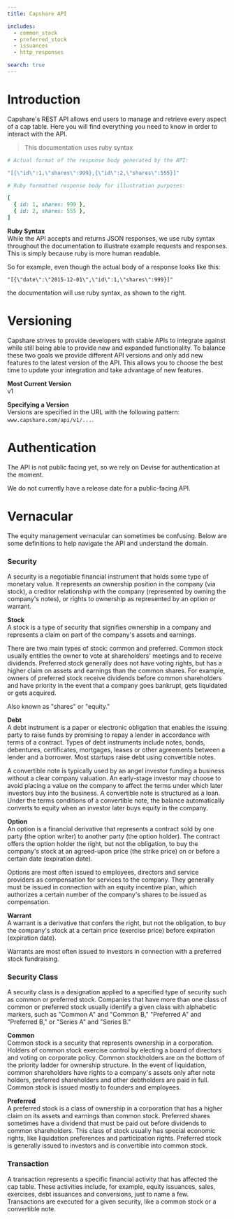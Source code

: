 ```yaml
---
title: Capshare API

includes:
  - common_stock
  - preferred_stock
  - issuances
  - http_responses

search: true
---
```


# Introduction

Capshare's REST API allows end users to manage and retrieve every aspect of a cap table. Here you will find everything you need to know in order to interact with the API.

> This documentation uses ruby syntax

```ruby
# Actual format of the response body generated by the API:

"[{\"id\":1,\"shares\":999},{\"id\":2,\"shares\":555}]"

# Ruby formatted response body for illustration purposes:

[
  { id: 1, shares: 999 },
  { id: 2, shares: 555 },
]
```

**Ruby Syntax**  
While the API accepts and returns JSON responses, we use ruby syntax throughout the documentation to illustrate example requests and responses. This is simply because ruby is more human readable.

So for example, even though the actual body of a response looks like this:  

`"[{\"date\":\"2015-12-01\",\"id\":1,\"shares\":999}]"`

the documentation will use ruby syntax, as shown to the right.

# Versioning
Capshare strives to provide developers with stable APIs to integrate against while still being able to provide new and expanded functionality. To balance these two goals we provide different API versions and only add new features to the latest version of the API. This allows you to choose the best time to update your integration and take advantage of new features.

**Most Current Version**  
v1

**Specifying a Version**  
Versions are specified in the URL with the following pattern: `www.capshare.com/api/v1/...`.

# Authentication

The API is not public facing yet, so we rely on Devise for authentication at the moment.

<aside class="notice">
  We do not currently have a release date for a public-facing API.
</aside>

# Vernacular
The equity management vernacular can sometimes be confusing. Below are some definitions to help navigate the API and understand the domain.

### Security
A security is a negotiable financial instrument that holds some type of monetary value. It represents an ownership position in the company (via stock), a creditor relationship with the company (represented by owning the company's notes), or rights to ownership as represented by an option or warrant.

**Stock**  
A stock is a type of security that signifies ownership in a company and represents a claim on part of the company's assets and earnings.

There are two main types of stock: common and preferred. Common stock usually entitles the owner to vote at shareholders' meetings and to receive dividends. Preferred stock generally does not have voting rights, but has a higher claim on assets and earnings than the common shares. For example, owners of preferred stock receive dividends before common shareholders and have priority in the event that a company goes bankrupt, gets liquidated or gets acquired.

Also known as "shares" or "equity."

**Debt**  
A debt instrument is a paper or electronic obligation that enables the issuing party to raise funds by promising to repay a lender in accordance with terms of a contract. Types of debt instruments include notes, bonds, debentures, certificates, mortgages, leases or other agreements between a lender and a borrower. Most startups raise debt using convertible notes.

A convertible note is typically used by an angel investor funding a business without a clear company valuation. An early-stage investor may choose to avoid placing a value on the company to affect the terms under which later investors buy into the business. A convertible note is structured as a loan. Under the terms conditions of a convertible note, the balance automatically converts to equity when an investor later buys equity in the company.

**Option**  
An option is a financial derivative that represents a contract sold by one party (the option writer) to another party (the option holder). The contract offers the option holder the right, but not the obligation, to buy the company's stock at an agreed-upon price (the strike price) on or before a certain date (expiration date).

Options are most often issued to employees, directors and service providers as compensation for services to the company. They generally must be issued in connection with an equity incentive plan, which authorizes a certain number of the company's shares to be issued as compensation.

**Warrant**  
A warrant is a derivative that confers the right, but not the obligation, to buy the company's stock at a certain price (exercise price) before expiration (expiration date).

Warrants are most often issued to investors in connection with a preferred stock fundraising.

### Security Class
A security class is a designation applied to a specified type of security such as common or preferred stock. Companies that have more than one class of common or preferred stock usually identify a given class with alphabetic markers, such as "Common A" and "Common B," "Preferred A" and "Preferred B," or "Series A" and "Series B."

**Common**  
Common stock is a security that represents ownership in a corporation. Holders of common stock exercise control by electing a board of directors and voting on corporate policy. Common stockholders are on the bottom of the priority ladder for ownership structure. In the event of liquidation, common shareholders have rights to a company's assets only after note holders, preferred shareholders and other debtholders are paid in full. Common stock is issued mostly to founders and employees.

**Preferred**  
A preferred stock is a class of ownership in a corporation that has a higher claim on its assets and earnings than common stock. Preferred shares sometimes have a dividend that must be paid out before dividends to common shareholders. This class of stock usually has special economic rights, like liquidation preferences and participation rights. Preferred stock is generally issued to investors and is convertible into common stock.

### Transaction

A transaction represents a specific financial activity that has affected the cap table. These activities include, for example, equity issuances, sales, exercises, debt issuances and conversions, just to name a few. Transactions are executed for a given security, like a common stock or a convertible note.
